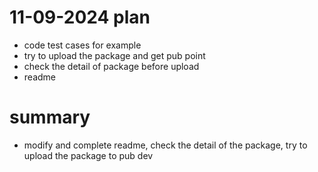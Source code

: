 # 11-09-2024 plan
- code test cases for example
- try to upload the package and get pub point
- check the detail of package before upload
- readme  

# summary
- modify and complete readme, check the detail of the package, try to upload the package to pub dev